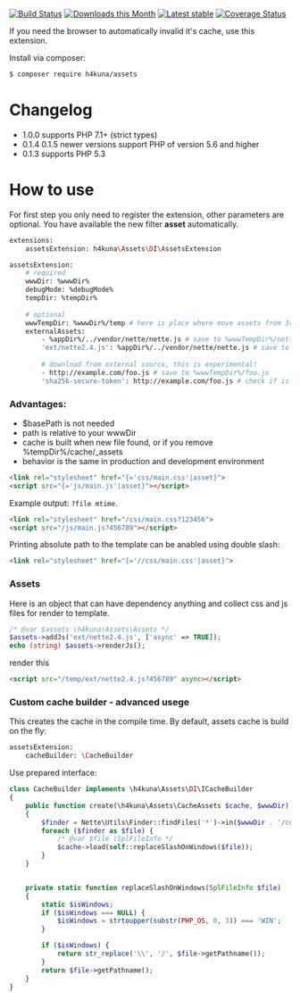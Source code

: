 [![Build Status](https://travis-ci.org/h4kuna/assets.svg?branch=master)](https://travis-ci.org/h4kuna/assets)
[![Downloads this Month](https://img.shields.io/packagist/dm/h4kuna/assets.svg)](https://packagist.org/packages/h4kuna/assets)
[![Latest stable](https://img.shields.io/packagist/v/h4kuna/assets.svg)](https://packagist.org/packages/h4kuna/assets)
[![Coverage Status](https://coveralls.io/repos/github/h4kuna/assets/badge.svg?branch=master)](https://coveralls.io/github/h4kuna/assets?branch=master)

If you need the browser to automatically invalid it's cache, use this extension.

Install via composer:
```sh
$ composer require h4kuna/assets
```

# Changelog
- 1.0.0 supports PHP 7.1+ (strict types)
- 0.1.4 0.1.5 newer versions support PHP of version 5.6 and higher
- 0.1.3 supports PHP 5.3

# How to use

For first step you only need to register the extension, other parameters are optional. You have available the new filter **asset** automatically.

```sh
extensions:
	assetsExtension: h4kuna\Assets\DI\AssetsExtension

assetsExtension:
    # required
    wwwDir: %wwwDir%
    debugMode: %debugMode%
    tempDir: %tempDir%
    
    # optional	
    wwwTempDir: %wwwDir%/temp # here is place where move assets from 3rd library (from vendor/ etc.)
    externalAssets:
        - %appDir%/../vendor/nette/nette.js # save to %wwwTempDir%/nette.js
        'ext/nette2.4.js': %appDir%/../vendor/nette/nette.js # save to %wwwTempDir%/ext/nette2.4.js
        
        # download from external source, this is experimental!
        - http://example.com/foo.js # save to %wwwTempDir%/foo.js
        'sha256-secure-token': http://example.com/foo.js # check if is right file
```

### Advantages:

- $basePath is not needed
- path is relative to your wwwDir
- cache is built when new file found, or if you remove %tempDir%/cache/_assets
- behavior is the same in production and development environment

```html
<link rel="stylesheet" href="{='css/main.css'|asset}">
<script src="{='js/main.js'|asset}"></script>
```

Example output:
``?file mtime``.
```html
<link rel="stylesheet" href="/css/main.css?123456">
<script src="/js/main.js?456789"></script>
```

Printing absolute path to the template can be anabled using double slash:
```html
<link rel="stylesheet" href="{='//css/main.css'|asset}">
```

### Assets
Here is an object that can have dependency anything and collect css and js files for render to template.
```php
/* @var $assets \h4kuna\Assets\Assets */
$assets->addJs('ext/nette2.4.js', ['async' => TRUE]);
echo (string) $assets->renderJs();
```
render this
```html
<script src="/temp/ext/nette2.4.js?456789" async></script>
```

### Custom cache builder - advanced usege
This creates the cache in the compile time. By default, assets cache is build on the fly:

```sh
assetsExtension:
	cacheBuilder: \CacheBuilder
```

Use prepared interface:
```php
class CacheBuilder implements \h4kuna\Assets\DI\ICacheBuilder
{
	public function create(\h4kuna\Assets\CacheAssets $cache, $wwwDir)
	{
		$finder = Nette\Utils\Finder::findFiles('*')->in($wwwDir . '/config');
		foreach ($finder as $file) {
			/* @var $file \SplFileInfo */
			$cache->load(self::replaceSlashOnWindows($file));
		}
	}


	private static function replaceSlashOnWindows(SplFileInfo $file)
	{
		static $isWindows;
		if ($isWindows === NULL) {
			$isWindows = strtoupper(substr(PHP_OS, 0, 3)) === 'WIN';
		}

		if ($isWindows) {
			return str_replace('\\', '/', $file->getPathname());
		}
		return $file->getPathname();
	}
}
```
